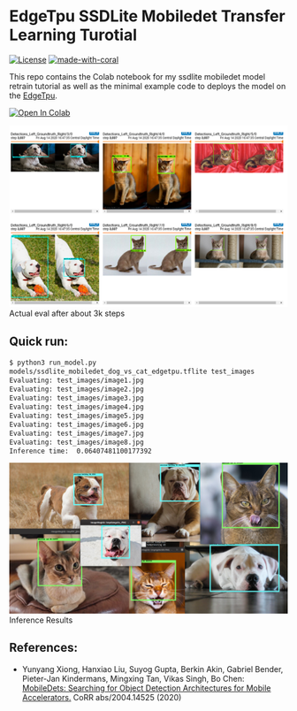 # EdgeTpu SSDLite Mobiledet Transfer Learning Turotial
[![License](https://img.shields.io/badge/License-Apache%202.0-blue.svg)](https://opensource.org/licenses/Apache-2.0)
[![made-with-coral](https://img.shields.io/badge/Made%20with-Coral-orange)](https://coral.ai/)


This repo contains the Colab notebook for my ssdlite mobiledet model retrain tutorial as well as the minimal example code to deploys the model on the [EdgeTpu](https://coral.ai).

[![Open In Colab](https://colab.research.google.com/assets/colab-badge.svg)](https://colab.research.google.com/github/Namburger/edgetpu-ssdlite-mobiledet-retrain/blob/master/ssdlite_mobiledet_transfer_learning_cat_vs_dog.ipynb)

[<img dth="777" src="https://github.com/Namburger/edgetpu-ssdlite-mobiledet-retrain/blob/master/assets/eval.png">]()
Actual eval after about 3k steps

## Quick run:
```
$ python3 run_model.py models/ssdlite_mobiledet_dog_vs_cat_edgetpu.tflite test_images
Evaluating: test_images/image1.jpg
Evaluating: test_images/image2.jpg
Evaluating: test_images/image3.jpg
Evaluating: test_images/image4.jpg
Evaluating: test_images/image5.jpg
Evaluating: test_images/image6.jpg
Evaluating: test_images/image7.jpg
Evaluating: test_images/image8.jpg
Inference time:  0.06407481100177392
```

[<img dth="777" src="https://github.com/Namburger/edgetpu-ssdlite-mobiledet-retrain/blob/master/assets/inference.png">]()
Inference Results


## References:
* Yunyang Xiong, Hanxiao Liu, Suyog Gupta, Berkin Akin, Gabriel Bender, Pieter-Jan Kindermans, Mingxing Tan, Vikas Singh, Bo Chen:
[MobileDets: Searching for Object Detection Architectures for Mobile Accelerators.](https://arxiv.org/abs/2004.14525) CoRR abs/2004.14525 (2020)
